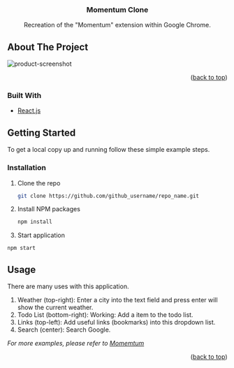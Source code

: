 

<!-- PROJECT LOGO -->
<h3 align="center">Momentum Clone</h3>

  <p align="center">
    Recreation of the "Momentum" extension within Google Chrome.
    <br />
  </p>
</div>




<!-- ABOUT THE PROJECT -->
## About The Project

![product-screenshot]


<p align="right">(<a href="#top">back to top</a>)</p>


### Built With

* [React.js](https://reactjs.org/)





<!-- GETTING STARTED -->
## Getting Started

To get a local copy up and running follow these simple example steps.


### Installation

1. Clone the repo
   ```sh
   git clone https://github.com/github_username/repo_name.git
   ```
2. Install NPM packages
   ```sh
   npm install
   ```
3. Start application 
  ```
  npm start
  ```


<!-- USAGE EXAMPLES -->
## Usage

There are many uses with this application. 
1. Weather (top-right): Enter a city into the text field and press enter will show the current weather.
2. Todo List (bottom-right): Working: Add a item to the todo list.
3. Links (top-left): Add useful links (bookmarks) into this dropdown list.
4. Search (center): Search Google.

_For more examples, please refer to [Momemtum](https://momentumdash.com/)_

<p align="right">(<a href="#top">back to top</a>)</p>



<!-- MARKDOWN LINKS & IMAGES -->
<!-- https://www.markdownguide.org/basic-syntax/#reference-style-links -->

[product-screenshot]: images/screenshot.png
